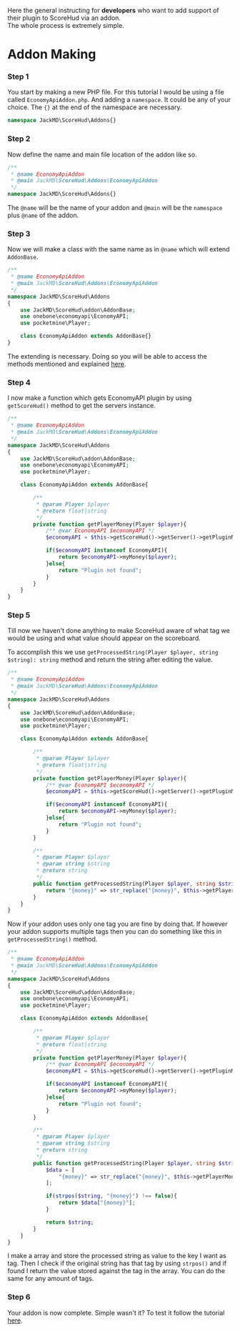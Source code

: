 Here the general instructing for **developers** who want to add support of their plugin to ScoreHud via an addon. <br />
The whole process is extremely simple.

# Addon Making

### Step 1

You start by making a new PHP file. For this tutorial I would be using a file called `EconomyApiAddon.php`. And adding a `namespace`. It could be any of your choice. The `{}` at the end of the namespace are necessary.

```php
namespace JackMD\ScoreHud\Addons{}
```

### Step 2

Now define the name and main file location of the addon like so.

```php
/**
 * @name EconomyApiAddon
 * @main JackMD\ScoreHud\Addons\EconomyApiAddon
 */
namespace JackMD\ScoreHud\Addons{}
```

The `@name` will be the name of your addon and `@main` will be the `namespace` plus `@name` of the addon.

### Step 3

Now we will make a class with the same name as in `@name` which will extend `AddonBase`.

```php
/**
 * @name EconomyApiAddon
 * @main JackMD\ScoreHud\Addons\EconomyApiAddon
 */
namespace JackMD\ScoreHud\Addons
{
	use JackMD\ScoreHud\addon\AddonBase;
	use onebone\economyapi\EconomyAPI;
	use pocketmine\Player;

	class EconomyApiAddon extends AddonBase{}
}
```

The extending is necessary. Doing so you will be able to access the methods mentioned and explained [here](https://github.com/JackMD/ScoreHud/blob/master/src/JackMD/ScoreHud/addon/Addon.php).

### Step 4

I now make a function which gets EconomyAPI plugin by using `getScoreHud()` method to get the servers instance.

```php
/**
 * @name EconomyApiAddon
 * @main JackMD\ScoreHud\Addons\EconomyApiAddon
 */
namespace JackMD\ScoreHud\Addons
{
	use JackMD\ScoreHud\addon\AddonBase;
	use onebone\economyapi\EconomyAPI;
	use pocketmine\Player;

	class EconomyApiAddon extends AddonBase{

		/**
		 * @param Player $player
		 * @return float|string
		 */
		private function getPlayerMoney(Player $player){
			/** @var EconomyAPI $economyAPI */
			$economyAPI = $this->getScoreHud()->getServer()->getPluginManager()->getPlugin("EconomyAPI");

			if($economyAPI instanceof EconomyAPI){
				return $economyAPI->myMoney($player);
			}else{
				return "Plugin not found";
			}
		}
	}
}
```

### Step 5

Till now we haven't done anything to make ScoreHud aware of what tag we would be using and what value should appear on the scoreboard.

To accomplish this we use `getProcessedString(Player $player, string $string): string` method and return the string after editing the value. 

```php
/**
 * @name EconomyApiAddon
 * @main JackMD\ScoreHud\Addons\EconomyApiAddon
 */
namespace JackMD\ScoreHud\Addons
{
	use JackMD\ScoreHud\addon\AddonBase;
	use onebone\economyapi\EconomyAPI;
	use pocketmine\Player;

	class EconomyApiAddon extends AddonBase{

		/**
		 * @param Player $player
		 * @return float|string
		 */
		private function getPlayerMoney(Player $player){
			/** @var EconomyAPI $economyAPI */
			$economyAPI = $this->getScoreHud()->getServer()->getPluginManager()->getPlugin("EconomyAPI");

			if($economyAPI instanceof EconomyAPI){
				return $economyAPI->myMoney($player);
			}else{
				return "Plugin not found";
			}
		}

		/**
		 * @param Player $player
		 * @param string $string
		 * @return string
		 */
		public function getProcessedString(Player $player, string $string): string{
			return "{money}" => str_replace("{money}", $this->getPlayerMoney($player), $string);
		}
	}
}
```

Now if your addon uses only one tag you are fine by doing that. If however your addon supports multiple tags then you can do something like this in `getProcessedString()` method.

```php
/**
 * @name EconomyApiAddon
 * @main JackMD\ScoreHud\Addons\EconomyApiAddon
 */
namespace JackMD\ScoreHud\Addons
{
	use JackMD\ScoreHud\addon\AddonBase;
	use onebone\economyapi\EconomyAPI;
	use pocketmine\Player;

	class EconomyApiAddon extends AddonBase{

		/**
		 * @param Player $player
		 * @return float|string
		 */
		private function getPlayerMoney(Player $player){
			/** @var EconomyAPI $economyAPI */
			$economyAPI = $this->getScoreHud()->getServer()->getPluginManager()->getPlugin("EconomyAPI");

			if($economyAPI instanceof EconomyAPI){
				return $economyAPI->myMoney($player);
			}else{
				return "Plugin not found";
			}
		}

		/**
		 * @param Player $player
		 * @param string $string
		 * @return string
		 */
		public function getProcessedString(Player $player, string $string): string{
			$data = [
				"{money}" => str_replace("{money}", $this->getPlayerMoney($player), $string)
			];

			if(strpos($string, "{money}") !== false){
				return $data["{money}"];
			}

			return $string;
		}
	}
}
```

I make a array and store the processed string as value to the key I want as tag. Then I check if the original string has that tag by using `strpos()` and if found I return the value stored against the tag in the array. You can do the same for any amount of tags.

### Step 6

Your addon is now complete. Simple wasn't it? 
To test it follow the tutorial [here](https://github.com/JackMD/ScoreHud/tree/master#how-to-use-addons).